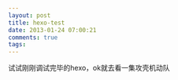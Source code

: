 ```yaml
---
layout: post
title: hexo-test
date: 2013-01-24 07:00:21
comments: true
tags:
---
```


试试刚刚调试完毕的hexo，ok就去看一集攻壳机动队
